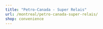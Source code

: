 ```yaml
---
title: "Petro-Canada - Super Relais"
url: /montreal/petro-canada-super-relais/
shop: convenience
---
```

